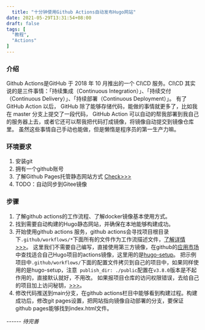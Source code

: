 ```yaml
---
  title: "十分钟使用Github Actions自动发布Hugo网站"
date: 2021-05-29T13:31:54+08:00
draft: false
tags: [
  "教程",
  "Actions"
]
---
```


  ### 介绍
Github Actions是GitHub 于 2018 年 10 月推出的一个 CI\CD 服务。CI\CD 其实说的是三件事情：「持续集成（Continuous Integration）」、「持续交付（Continuous Delivery）」、「持续部署（Continuous Deployment）」。
有了 GitHub Action 以后， GitHub 除了能够存储代码，能做的事情就更多了，比如我在 master 分支上提交了一段代码， GitHub Action 可以自动的帮我部署到我自己的服务器上去，或者它还可以帮我把代码打成镜像，将镜像自动提交到镜像仓库里。
虽然这些事情自己手动也能做，但是懒惰是程序员的第一生产力嘛。

### 环境要求
1. 安装git
2. 拥有一个github账号
3. 了解Github Pages托管静态网站方式 [Check\>\>\>](../use-github-pages)
4. TODO：自动同步到Gitee镜像

### 步骤
1. 了解github actions的工作流程、了解docker镜像基本使用方式。
2. 找到需要自动构建的Hugo静态网站，并确保在本地能够构建成功。
3. 开始使用github actions 服务，github actions会寻找项目根目录下`.github/workflows/*`下面所有的文件作为工作流描述文件，[了解详情>\>\>](https://docs.github.com/en/actions/reference/workflow-syntax-for-github-actions)。
这里我们不需要自己编写，直接使用第三方镜像，在github的[应用市场](https://github.com/marketplace?type=actions&query=hugo+) 中查找适合自己Hugo项目的actions镜像，这里用的是[hugo-setup](https://github.com/marketplace/actions/hugo-setup)。
把示例项目中`.github/workflows/`下面的配置文件拷贝到自己的项目中，如果同样使用的是hugo-setup，注意` publish_dir: ./public`配置在`v3.8.0`版本是不起作用的，直接默认就好，不用改。
如果报项目仓库的访问权限错误，去给自己的项目加上访问秘钥，[\>\>\>](https://github.com/peaceiris/actions-gh-pages#%EF%B8%8F-first-deployment-with-github_token)。
4. 修改代码推送到main分支，在github actions栏目中能够看到构建过程。构建成功后，修改git pages设置，把网站指向镜像自动部署的分支，要保证github pages能够找到index.html文件。

_------ 待完善_

